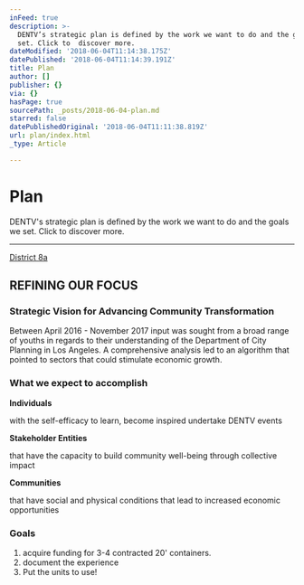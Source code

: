 ```yaml
---
inFeed: true
description: >-
  DENTV’s strategic plan is defined by the work we want to do and the goals we
  set. Click to  discover more.
dateModified: '2018-06-04T11:14:38.175Z'
datePublished: '2018-06-04T11:14:39.191Z'
title: Plan
author: []
publisher: {}
via: {}
hasPage: true
sourcePath: _posts/2018-06-04-plan.md
starred: false
datePublishedOriginal: '2018-06-04T11:11:38.819Z'
url: plan/index.html
_type: Article

---
```

# Plan

DENTV's strategic plan is defined by the work we want to do and the goals we set. Click to discover more.

---

[District 8a][0]

## REFINING OUR FOCUS

### Strategic Vision for Advancing Community Transformation

Between April 2016 - November 2017 input was sought from a broad range of youths in regards to their understanding of the Department of City Planning in Los Angeles. A comprehensive analysis led to an algorithm that pointed to sectors that could stimulate economic growth.

### What we expect to accomplish

**Individuals**

with the self-efficacy to learn, become inspired undertake DENTV events

**Stakeholder Entities**

that have the capacity to build community well-being through collective impact

**Communities**

that have social and physical conditions that lead to increased economic opportunities

### Goals

1. acquire funding for 3-4 contracted 20' containers.
2. document the experience
3. Put the units to use!

[0]: https://drive.google.com/open?id=1D9hqbcjWjB347h0lfqmxSqi3jxUgyBmA "District 8a Proposal"